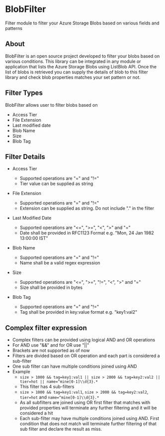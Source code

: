 # BlobFilter 
Filter module to filter your Azure Storage Blobs based on various fields and patterns

## About
BlobFilter is an open source project developed to filter your blobs based on various conditions. This library can be integrated in any module or application that lists the Azure Storage Blobs using ListBlob API. Once the list of blobs is retrieved you can supply the details of blob to this filter library and check blob properties matches your set pattern or not.

## Filter Types
BlobFilter allows user to filter blobs based on
- Access Tier
- File Extension
- Last modified date
- Blob Name
- Size
- Blob Tag


## Filter Details
* Access Tier
   - Supported operations are "=" and "!="
   - Tier value can be supplied as string

* File Extension
   - Supported operations are "=" and "!="
   - Extension can be supplied as string. Do not include "." in the filter

* Last Modified Date
   - Supported operations are "<=", ">=", "<", ">" and "="
   - Date shall be provided in RFC1123 Format e.g. "Mon, 24 Jan 1982 13:00:00 IST"

* Blob Name
   - Supported operations are "=" and "!="
   - Name shall be a valid regex expression

* Size
   - Supported operations are "<=", ">=", "!=", "<", ">" and "="
   - Size shall be provided in bytes

* Blob Tag
   - Supported operations are "=" and "!="
   - Tag shall be provided in key:value format e.g. "key1:val2"


## Complex filter expression
- Complex filters can be provided using logical AND and OR operations
- For AND use "&&" and for OR use "||"
- Brackets are not supported as of now
- Filters are divided based on OR operation and each part is considered a sub-filter
- One sub filter can have multiple conditions joined using AND
- Example
    - ```size > 1000 && tag=key1:val1 || size > 2000 && tag=key2:val2 || tier=hot || name=^mine[0-1]\\d{3}.*```
    - This filter has 4 sub-filters
    - ```size > 1000 && tag=key1:val1```, ``` size > 2000 && tag=key2:val2 ```, ```tier=hot``` and ```name=^mine[0-1]\\d{3}.*```
    - As all subfilters are joined using OR first filter that matches with provided properties will terminate any further filtering and it will be considered a hit
    - Each sub-filter may have multiple conditions joined using AND. First condition that does not match will terminate further filtering of that sub filter and declare the result as miss.














